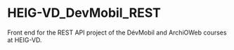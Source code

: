 # HEIG-VD_DevMobil_REST

Front end for the REST API project of the DévMobil and ArchiOWeb courses at HEIG-VD.
